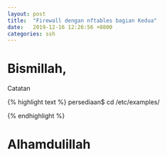 ```yaml
---
layout: post
title:  "Firewall dengan nftables bagian Kedua"
date:   2019-12-16 12:26:56 +0800
categories: ssh
---
```


# Bismillah,

Catatan

{% highlight text %}
persediaan$ cd /etc/examples/



{% endhighlight %}

# Alhamdulillah
